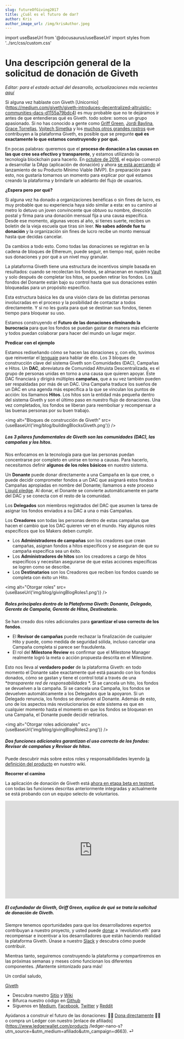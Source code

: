 ```yaml
---
slug: futureOfGiving2017
title: ¿Cuál es el futuro de dar?
author: Kris
author_image_url: /img/krisAuthor.jpeg
---
```

import useBaseUrl from '@docusaurus/useBaseUrl'
import styles from '../src/css/custom.css'


Una descripción general de la solicitud de donación de Giveth
==============================================

_Editar: para el estado actual del desarrollo, actualizaciones más recientes_ [_aquí_](https://medium.com/giveth/tagged/dappening)

Si alguna vez hablaste con Giveth [Unicornio] (https://medium.com/giveth/giveth-introduces-decentralized-altruistic-communities-dacs-d1155a79bdc4) es muy probable que no te dejáramos ir antes de que entendieras qué es Giveth. todo sobre: ​​somos un grupo apasionado. Si no has conocido a gente como [Griff Green](https://medium.com/@thegrifft), [Jordi Baylina](https://github.com/jbaylina), [Grace Torrellas](https://twitter.com/GraceTorrellas), [Vojtech Simetka](https://github.com/vojtechsimetka) y los [muchos otros grandes rostros](https://wiki.giveth.io/dac/team-organisation/) que contribuyen a la plataforma Giveth, es posible que se pregunte **qué es exactamente lo que estamos construyendo y por qué.**

En pocas palabras: queremos que el **proceso de donación a las causas en las que cree sea efectivo y transparente**, y estamos utilizando la tecnología blockchain para hacerlo. En [octubre de 2016](https://medium.com/giveth/the-minime-token-open-sourced-by-giveth-2710c0210787), el equipo comenzó a desarrollar la DApp (aplicación de donación) y ahora [se está acercando](https://wiki.giveth.io/dapp) al lanzamiento de su Producto Mínimo Viable (MVP). En preparación para esto, nos gustaría tomarnos un momento para explicar por qué estamos creando la plataforma y brindarle un adelanto del flujo de usuarios.

**¿Espera pero por qué?**

Si alguna vez ha donado a organizaciones benéficas o sin fines de lucro, es muy probable que su experiencia haya sido similar a esta: en su camino al metro lo detuvo un joven convincente que obtuvo su nombre, dirección postal y firma para una donación mensual fija a una causa específica. Desde ese momento, algunas veces al año, si tienes suerte, recibes un boletín de la vieja escuela que tiras sin leer. **No sabes adónde fue tu donación** y la organización sin fines de lucro recibe un monto mensual hasta que decidas cancelar.


Da cambios a todo esto. Como todas las donaciones se registran en la cadena de bloques de Ethereum, puede seguir, en tiempo real, quién recibe sus donaciones y por qué a un nivel muy granular.

La plataforma Giveth tiene una estructura de incentivos simple basada en resultados: cuando se recolectan los fondos, se almacenan en nuestra [Vault](https://medium.com/giveth/the-vault-contract-open-sourced-by-giveth-fe2261f7b91b ) y solo después de completar los hitos, se pueden retirar los fondos. Los fondos del Donante están bajo su control hasta que sus donaciones estén bloqueadas para un propósito específico.

Esta estructura básica les da una visión clara de las distintas personas involucradas en el proceso y la posibilidad de contactar a todos directamente. Y si no les gusta para qué se destinan sus fondos, tienen tiempo para bloquear su uso.

Estamos construyendo el **Futuro de las donaciones eliminando la burocracia** para que los fondos se puedan gastar de manera más eficiente y todos puedan colaborar para hacer del mundo un lugar mejor.

**Predicar con el ejemplo**

Estamos rediseñando cómo se hacen las donaciones y, con ello, tuvimos que reinventar el [lenguaje](http://wiki.giveth.io/dapp/product-definition) para hablar de ello. Los 3 bloques de construcción clave del sistema Giveth son Comunidades (DAC), Campañas e Hitos. Un **DAC**, abreviatura de Comunidad Altruista Descentralizada, es el grupo de personas unidas en torno a una causa que quieren apoyar. Este DAC financiará y dirigirá múltiples **campañas**, que a su vez también pueden ser respaldadas por más de un DAC. Una Campaña traduce los sueños de un DAC en una agenda más específica a la que se vinculan los puntos de acción: los llamamos **Hitos**. Los hitos son la entidad más pequeña dentro del sistema Giveth y son el último paso en nuestro flujo de donaciones. Una vez completados, los fondos se liberan para reembolsar y recompensar a las buenas personas por su buen trabajo.

<img alt="Bloques de construcción de Giveth" src={useBaseUrl('img/blog/buildingBlocksGiveth.png')} />

##### Los 3 pilares fundamentales de Giveth son las comunidades (DAC), las campañas y los hitos.

Nos enfocamos en la tecnología para que las personas puedan concentrarse por completo en unirse en torno a causas. Para hacerlo, necesitamos definir **algunos de los roles básicos** en nuestro sistema.

Un **Donante** puede donar directamente a una Campaña en la que cree, o puede decidir comprometer fondos a un DAC que asignará estos fondos a Campañas apropiadas en nombre del Donante; llamamos a este proceso [Liquid pledge](https://medium.com/giveth/liquid-democracy-what-that-bd3c63e8df52). Al donar, el Donante se convierte automáticamente en parte del DAC y se conecta con el resto de la comunidad.

Los **Delegados** son miembros registrados del DAC que asumen la tarea de asignar los fondos enviados a su DAC a una o más Campañas.

Los **Creadores** son todas las personas dentro de estas campañas que hacen el cambio que los DAC quieren ver en el mundo. Hay algunos roles específicos que los Makers deben cumplir.

* Los **Administradores de campañas** son los creadores que crean campañas, asignan fondos a hitos específicos y se aseguran de que su campaña específica sea un éxito.
* Los **Administradores de hitos** son los creadores a cargo de hitos específicos y necesitan asegurarse de que estas acciones específicas se logren como se describe.
* Los **Destinatarios** son los Creadores que reciben los fondos cuando se completa con éxito un Hito.

<img alt="Otorgar roles" src={useBaseUrl('img/blog/givingBlogRoles1.png')} />

##### Roles principales dentro de la Plataforma Giveth: Donante, Delegado, Gerente de Campaña, Gerente de Hitos, Destinatario.

Se han creado dos roles adicionales para **garantizar el uso correcto de los fondos**.

* El **Revisor de campañas** puede rechazar la finalización de cualquier Hito y puede, como medida de seguridad sólida, incluso cancelar una Campaña completa si parece ser fraudulenta.
* El rol del **Milestone Review** es confirmar que el Milestone Manager realmente logró la meta o acción propuesta descrita en el Milestone.

Esto nos lleva al **verdadero poder** de la plataforma Giveth: en todo momento el Donante sabe exactamente qué está pasando con los fondos donados, cómo se gastan y tiene el control total a través de una **transparente red de responsabilidades* *. Si se cancela un hito, los fondos se devuelven a la campaña. Si se cancela una Campaña, los fondos se devuelven automáticamente a los Delegados que la apoyaron. Si un Delegado renuncia, los fondos se devuelven al Donante. Además de esto, uno de los aspectos más revolucionarios de este sistema es que en cualquier momento hasta el momento en que los fondos se bloquean en una Campaña, el Donante puede decidir retirarlos.

<img alt="Otorgar roles adicionales" src={useBaseUrl('img/blog/givingBlogRoles2.png')} />

##### Dos funciones adicionales garantizan el uso correcto de los fondos: Revisor de campañas y Revisor de hitos.

Puede descubrir más sobre estos roles y responsabilidades leyendo [la definición del producto](https://wiki.giveth.io/dapp/product-definition/) en nuestro wiki.

**Recorrer el camino**

La aplicación de donación de Giveth está [ahora en etapa beta en testnet](https://wiki.giveth.io/dapp), con todas las funciones descritas anteriormente integradas y actualmente se está probando con un equipo selecto de voluntarios.

<iframe width="560" height="315" src="https://www.youtube.com/embed/gPXoEzuNQzc" title="Reproductor de video de YouTube" frameborder="0" allow="acelerómetro; reproducción automática; portapapeles- escribir; medios cifrados; giroscopio; imagen en imagen" allowfullscreen></iframe>

##### El cofundador de Giveth, Griff Green, explica de qué se trata la solicitud de donación de Giveth.

Siempre tenemos oportunidades para que los desarrolladores expertos contribuyan a nuestro proyecto, y usted puede [donar](https://wiki.giveth.io/dac/finances/) a \`revolution.eth\` para recompensar e incentivar a los desarrolladores que están haciendo realidad la plataforma Giveth. Únase a nuestro [Slack](http://slack.giveth.io) y descubra cómo puede contribuir.

Mientras tanto, seguiremos construyendo la plataforma y compartiremos en las próximas semanas y meses cómo funcionan los diferentes componentes. ¡Mantente sintonizado para más!

Un cordial saludo,

[Giveth](https://giveth.io/)

* Descubra nuestro [Sitio](http://giveth.io/) y [Wiki](https://wiki.giveth.io/)
* Bifurca nuestro código en [Github](http://github.com/Giveth/)
* Síguenos en [Medium](http://medium.com/giveth/), [Facebook](https://www.facebook.com/givethio), [Twitter](http://twitter.com/givethio ) y [Reddit](https://www.reddit.com/r/giveth/)

Ayúdanos a construir el futuro de las donaciones: 🤲🏼 [Dona directamente](http://donate.giveth.io/) 🤲🏼 o compra un Ledger con nuestro [enlace de afiliado](https://www.ledgerwallet.com/products /ledger-nano-s?utm_source=&utm_medium=afiliado&utm_campaign=d663). ⏎